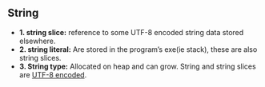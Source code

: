 ## String
- **1. string slice:** reference to some UTF-8 encoded string data stored elsewhere.
- **2. string literal:** Are stored in the program’s exe(ie stack), these are also string slices.
- **3. String type:** Allocated on heap and can grow. String and string slices are [UTF-8 encoded](/Languages/Programming_Languages/C/Character_Sets/).
